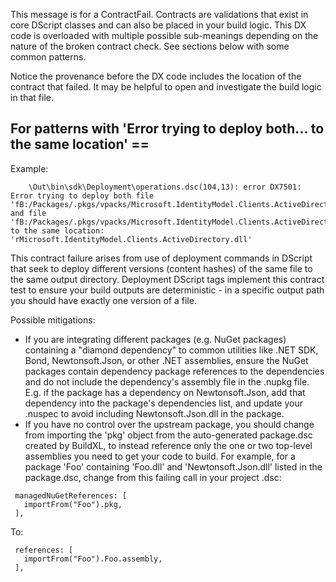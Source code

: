 This message is for a ContractFail. Contracts are validations that exist in core DScript classes and can also be placed in your build logic. This DX code is overloaded with multiple possible sub-meanings depending on the nature of the broken contract check. See sections below with some common patterns.

Notice the provenance before the DX code includes the location of the contract that failed. It may be helpful to open and investigate the build logic in that file.

## For patterns with 'Error trying to deploy both... to the same location' ==
Example:
```
    \Out\bin\sdk\Deployment\operations.dsc(104,13): error DX7501: Error trying to deploy both file 'fB:/Packages/.pkgs/vpacks/Microsoft.IdentityModel.Clients.ActiveDirectory.3.13.1/Lib/net45/Microsoft.IdentityModel.Clients.ActiveDirectory.dll' and file 'fB:/Packages/.pkgs/vpacks/Microsoft.IdentityModel.Clients.ActiveDirectory.3.13.5/Lib/net45/Microsoft.IdentityModel.Clients.ActiveDirectory.dll' to the same location: 'rMicrosoft.IdentityModel.Clients.ActiveDirectory.dll' 
```
This contract failure arises from use of deployment commands in DScript that seek to deploy different versions (content hashes) of the same file to the same output directory. Deployment DScript tags implement this contract test to ensure your build outputs are deterministic - in a specific output path you should have exactly one version of a file.

Possible mitigations:
* If you are integrating different packages (e.g. NuGet packages) containing a "diamond dependency" to common utilities like .NET SDK, Bond, Newtonsoft.Json, or other .NET assemblies, ensure the NuGet packages contain dependency package references to the dependencies and do not include the dependency's assembly file in the .nupkg file. E.g. if the package has a dependency on Newtonsoft.Json, add that dependency into the package's dependencies list, and update your .nuspec to avoid including Newtonsoft.Json.dll in the package.
* If you have no control over the upstream package, you should change from importing the 'pkg' object from the auto-generated package.dsc created by BuildXL, to instead reference only the one or two top-level assemblies you need to get your code to build. For example, for a package 'Foo' containing 'Foo.dll' and 'Newtonsoft.Json.dll' listed in the package.dsc, change from this failing call in your project .dsc:
```
 managedNuGetReferences: [
   importFrom("Foo").pkg,
 ],
```
To:
```
 references: [
   importFrom("Foo").Foo.assembly,
 ],
```